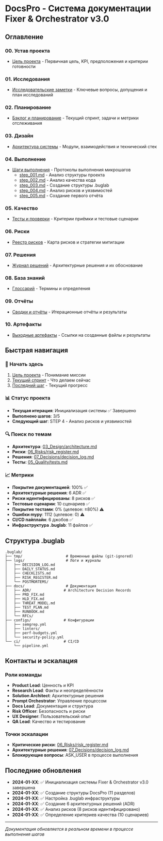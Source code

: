 # DocsPro - Система документации Fixer & Orchestrator v3.0

## Оглавление

### 00. Устав проекта
- [Цель проекта](00_Charter/goal.md) - Первичная цель, KPI, предположения и критерии готовности

### 01. Исследования
- [Исследовательские заметки](01_Research/notes.md) - Ключевые вопросы, допущения и план исследований

### 02. Планирование
- [Бэклог и планирование](02_Planning/backlog.md) - Текущий спринт, задачи и метрики отслеживания

### 03. Дизайн
- [Архитектура системы](03_Design/architecture.md) - Модули, взаимодействия и технический стек

### 04. Выполнение
- [Шаги выполнения](04_Execution/steps/) - Протоколы выполнения микрошагов
  - [step_001.md](04_Execution/steps/step_001.md) - Анализ структуры проекта
  - [step_002.md](04_Execution/steps/step_002.md) - Анализ качества кода
  - [step_003.md](04_Execution/steps/step_003.md) - Создание структуры .buglab
  - [step_004.md](04_Execution/steps/step_004.md) - Анализ рисков и уязвимостей
  - [step_005.md](04_Execution/steps/step_005.md) - Создание первого отчёта

### 05. Качество
- [Тесты и проверки](05_Quality/tests.md) - Критерии приёмки и тестовые сценарии

### 06. Риски
- [Реестр рисков](06_Risks/risk_register.md) - Карта рисков и стратегии митигации

### 07. Решения
- [Журнал решений](07_Decisions/decision_log.md) - Архитектурные решения и их обоснование

### 08. База знаний
- [Глоссарий](08_KB_glossary/glossary.md) - Термины и определения

### 09. Отчёты
- [Сводки и отчёты](09_Reports/summaries.md) - Итерационные отчёты и результаты

### 10. Артефакты
- [Выходные артефакты](10_Artifacts/outputs.md) - Ссылки на созданные файлы и результаты

## Быстрая навигация

### 🚀 Начать здесь
1. [Цель проекта](00_Charter/goal.md) - Понимание миссии
2. [Текущий спринт](02_Planning/backlog.md) - Что делаем сейчас
3. [Последний шаг](04_Execution/steps/) - Текущий прогресс

### 📊 Статус проекта
- **Текущая итерация**: Инициализация системы ✅ Завершено
- **Выполнено шагов**: 3/5
- **Следующий шаг**: STEP 4 - Анализ рисков и уязвимостей

### 🔍 Поиск по темам
- **Архитектура**: [03_Design/architecture.md](03_Design/architecture.md)
- **Риски**: [06_Risks/risk_register.md](06_Risks/risk_register.md)
- **Решения**: [07_Decisions/decision_log.md](07_Decisions/decision_log.md)
- **Тесты**: [05_Quality/tests.md](05_Quality/tests.md)

### 📈 Метрики
- **Покрытие документацией**: 100% ✅
- **Архитектурные решения**: 6 ADR ✅
- **Риски идентифицированы**: 8 рисков ✅
- **Тестовые сценарии**: 10 сценариев ✅
- **Покрытие тестами**: 0% (целевое: ≥80%) ⚠️
- **Ошибки mypy**: 1112 (целевое: 0) ⚠️
- **CI/CD пайплайн**: 6 джобов ✅
- **Инфраструктура .buglab**: 11 файлов ✅

## Структура .buglab

```
.buglab/
├── tmp/                    # Временные файлы (git-ignored)
├── logs/                   # Логи и журналы
│   ├── DECISION_LOG.md
│   ├── DAILY_STATUS.md
│   ├── CHECKLISTS.md
│   ├── RISK_REGISTER.md
│   └── POSTMORTEMS/
├── docs/                   # Документация
│   ├── ADR/               # Architecture Decision Records
│   ├── PRD_FIX.md
│   ├── HLD_FIX.md
│   ├── THREAT_MODEL.md
│   ├── TEST_PLAN.md
│   ├── RUNBOOK.md
│   └── RFCs/
├── configs/               # Конфигурации
│   ├── semgrep.yml
│   ├── linters/
│   ├── perf-budgets.yml
│   └── security-policy.yml
└── ci/                    # CI/CD
    └── pipeline.yml
```

## Контакты и эскалация

### Роли команды
- **Product Lead**: Ценность и KPI
- **Research Lead**: Факты и неопределённости
- **Solution Architect**: Архитектурные решения
- **Prompt Orchestrator**: Управление процессом
- **Docs Lead**: Документация и структура
- **Risk Officer**: Безопасность и риски
- **UX Designer**: Пользовательский опыт
- **QA Lead**: Качество и тестирование

### Точки эскалации
- **Критические риски**: [06_Risks/risk_register.md](06_Risks/risk_register.md)
- **Архитектурные решения**: [07_Decisions/decision_log.md](07_Decisions/decision_log.md)
- **Блокирующие вопросы**: ASK_USER в процессе выполнения

## Последние обновления

- **2024-01-XX**: ✅ Инициализация системы Fixer & Orchestrator v3.0 завершена
- **2024-01-XX**: ✅ Создание структуры DocsPro (11 разделов)
- **2024-01-XX**: ✅ Настройка .buglab инфраструктуры
- **2024-01-XX**: ✅ Создание 6 архитектурных решений (ADR)
- **2024-01-XX**: ✅ Анализ рисков (8 рисков идентифицировано)
- **2024-01-XX**: ✅ Определение критериев качества (10 сценариев)

---

*Документация обновляется в реальном времени в процессе выполнения шагов*